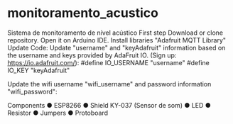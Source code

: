 # monitoramento_acustico
Sistema de monitoramento de nível acústico
First step
Download or clone repository.
Open it on Arduino IDE.
Install libraries "Adafruit MQTT Library"
Update Code:
Update "username" and "keyAdafruit" information based on the username and keys provided by AdaFruit IO. (Sign up: https://io.adafruit.com/):
#define IO_USERNAME "username" #define IO_KEY "keyAdafruit"

Update the wifi username "wifi_username" and password information "wifi_password":

Components
●	ESP8266
●	Shield KY-037 (Sensor de som)
●	LED
●	Resistor
●	Jumpers
●	Protoboard
